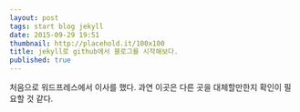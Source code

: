 ```yaml
---
layout: post
tags: start blog jekyll
date: 2015-09-29 19:51
thumbnail: http://placehold.it/100x100
title: jekyll로 github에서 블로그를 시작해보다.
published: true
---
```


처음으로 워드프레스에서 이사를 했다. 과연 이곳은 다른 곳을 대체할만한지 확인이 필요할 것 같다.